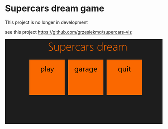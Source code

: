 # Supercars dream game

This project is no longer in development

see this project https://github.com/grzesiekmq/supercars-viz

![Screenshot](supercarsdream.PNG)

